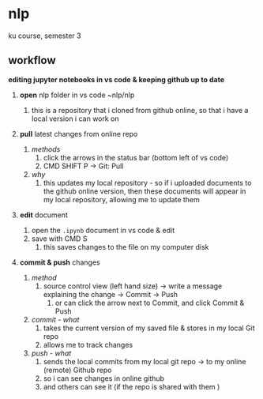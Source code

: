 # nlp
ku course, semester 3

## workflow
**editing jupyter notebooks in vs code & keeping github up to date**

1. **open** nlp folder in vs code ~nlp/nlp
   1. this is a repository that i cloned from github online, so that i have a local version i can work on

2. **pull** latest changes from online repo
   1. *methods*
      1. click the arrows in the status bar (bottom left of vs code)
      2. CMD SHIFT P -> Git: Pull
   2. *why*
      1. this updates my local repository - so if i uploaded documents to the github online version, then these documents will appear in my local repository, allowing me to update them 

3. **edit** document
   1. open the `.ipynb` document in vs code & edit
   2. save with CMD S
      1. this saves changes to the file on my computer disk

4. **commit & push** changes
   1. *method*
      1. source control view (left hand size) -> write a message explaining the change -> Commit -> Push
         1. or can click the arrow next to Commit, and click Commit & Push
   2. *commit - what*
      1. takes the current version of my saved file & stores in my local Git repo
      2. allows me to track changes 
   3. *push - what*
      1. sends the local commits from my local git repo -> to my online (remote) Github repo
      2. so i can see changes in online github 
      3. and others can see it (if the repo is shared with them )
